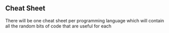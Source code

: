 ## Cheat Sheet 
There will be one cheat sheet per programming language which will contain all the random bits of code that are useful for each 


